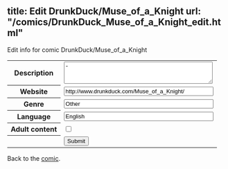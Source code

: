 title: Edit DrunkDuck/Muse_of_a_Knight
url: "/comics/DrunkDuck_Muse_of_a_Knight_edit.html"
---
Edit info for comic DrunkDuck/Muse_of_a_Knight

<form name="comic" action="http://gaepostmail.appspot.com/comic/" method="post">
<table class="comicinfo">
<tr>
<th>Description</th><td><textarea name="description" cols="40" rows="3">-</textarea></td>
</tr>
<tr>
<th>Website</th><td><input type="text" name="url" value="http://www.drunkduck.com/Muse_of_a_Knight/" size="40"/></td>
</tr>
<tr>
<th>Genre</th><td><input type="text" name="genre" value="Other" size="40"/></td>
</tr>
<tr>
<th>Language</th><td><input type="text" name="language" value="English" size="40"/></td>
</tr>
<tr>
<th>Adult content</th><td><input type="checkbox" name="adult" value="adult" /></td>
</tr>
<tr>
<th></th><td>
<input type="hidden" name="comic" value="DrunkDuck_Muse_of_a_Knight" />
<input type="submit" name="submit" value="Submit" />
</td>
</tr>
</table>
</form>

Back to the [comic](DrunkDuck_Muse_of_a_Knight.html).
